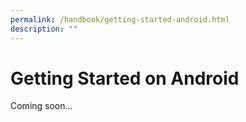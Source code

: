 ```yaml
---
permalink: /handbook/getting-started-android.html
description: ""
---
```


# Getting Started on Android

Coming soon...

